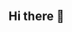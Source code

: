 ## Hi there 👋

<!--
**WindBrew/WindBrew** is a ✨ _special_ ✨ repository because its `README.md` (this file) appears on your GitHub profile.

Here are some ideas to get you started:

- 🔭 I’m currently working on basic chatbot creation
- 🌱 I’m currently learning everything HTML,CSS,JS,C++,lua,Rust,php,Python
- 👯 I’m looking to collaborate on nothing yet
- 🤔 I’m looking for help with beginning
- 💬 Ask me about nothing please
- 📫 How to reach me: soul society
- 😄 Pronouns: Pookie/Cookie
- ⚡ Fun fact: no.....
-->

